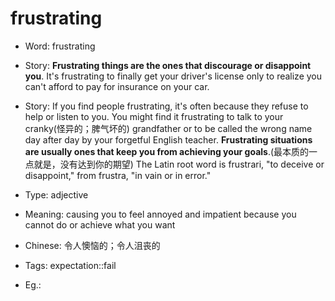 # frustrating

- Word: frustrating
- Story: **Frustrating things are the ones that discourage or disappoint you**. It's frustrating to finally get your driver's license only to realize you can't afford to pay for insurance on your car.
- Story: If you find people frustrating, it's often because they refuse to help or listen to you. You might find it frustrating to talk to your cranky(怪异的；脾气坏的) grandfather or to be called the wrong name day after day by your forgetful English teacher. **Frustrating situations are usually ones that keep you from achieving your goals**.(最本质的一点就是，没有达到你的期望) The Latin root word is frustrari, "to deceive or disappoint," from frustra, "in vain or in error."

- Type: adjective
- Meaning: causing you to feel annoyed and impatient because you cannot do or achieve what you want
- Chinese: 令人懊恼的；令人沮丧的
- Tags: expectation::fail
- Eg.: 

